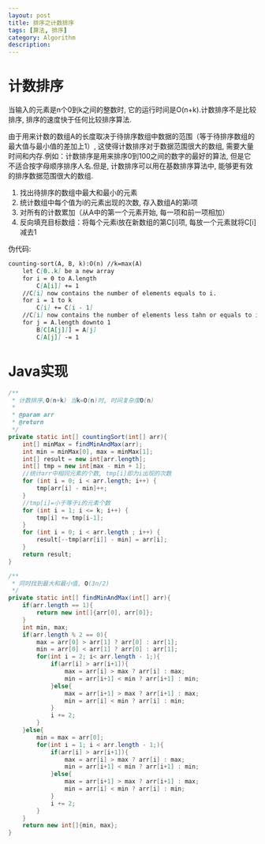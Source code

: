 ```yaml
---
layout: post
title: 排序之计数排序
tags: [算法, 排序]
category: Algorithm
description: 
---
```


<script type="text/javascript" src="http://cdn.mathjax.org/mathjax/latest/MathJax.js?config=default"></script>

# 计数排序

当输入的元素是n个0到k之间的整数时, 它的运行时间是O(n+k).计数排序不是比较排序, 排序的速度快于任何比较排序算法.

由于用来计数的数组A的长度取决于待排序数组中数据的范围（等于待排序数组的最大值与最小值的差加上1）, 这使得计数排序对于数据范围很大的数组, 需要大量时间和内存.例如：计数排序是用来排序0到100之间的数字的最好的算法, 但是它不适合按字母顺序排序人名.但是, 计数排序可以用在基数排序算法中, 能够更有效的排序数据范围很大的数组.

1. 找出待排序的数组中最大和最小的元素
2. 统计数组中每个值为i的元素出现的次数, 存入数组A的第i项
3. 对所有的计数累加（从A中的第一个元素开始, 每一项和前一项相加）
4. 反向填充目标数组：将每个元素i放在新数组的第C[i]项, 每放一个元素就将C[i]减去1

<!--more-->
<!--more-->

伪代码:

```md
counting-sort(A, B, k):O(n) //k=max(A)
    let C[0..k] be a new array
    for i = 0 to A.length
        C[A[i]] += 1
    //C[i] now contains the number of elements equals to i.
    for i = 1 to k
        C[i] += C[i - 1]
    //C[i] now contains the number of elements less tahn or equals to i.
    for j = A.length downto 1
        B[C[A[j]]] = A[j]
        C[A[j]] -= 1
```

# Java实现

```java
/**
 * 计数排序,O(n+k) 当k=O(n)时, 时间复杂度O(n)
 *
 * @param arr
 * @return
 */
private static int[] countingSort(int[] arr){
    int[] minMax = findMinAndMax(arr);
    int min = minMax[0], max = minMax[1];
    int[] result = new int[arr.length];
    int[] tmp = new int[max - min + 1];
    //统计arr中相同元素的个数, tmp[i]即为i出现的次数
    for (int i = 0; i < arr.length; i++) {
        tmp[arr[i] - min]++;
    }
    //tmp[i]=小于等于i的元素个数
    for (int i = 1; i <= k; i++) {
        tmp[i] += tmp[i-1];
    }
    for (int i = 0; i < arr.length ; i++) {
        result[--tmp[arr[i]] - min] = arr[i];
    }
    return result;
}

/**
 * 同时找到最大和最小值, O(3n/2)
 */
private static int[] findMinAndMax(int[] arr){
    if(arr.length == 1){
        return new int[]{arr[0], arr[0]};
    }
    int min, max;
    if(arr.length % 2 == 0){
        max = arr[0] > arr[1] ? arr[0] : arr[1];
        min = arr[0] < arr[1] ? arr[0] : arr[1];
        for(int i = 2; i< arr.length - 1;){
            if(arr[i] > arr[i+1]){
                max = arr[i] > max ? arr[i] : max;
                min = arr[i+1] < min ? arr[i+1] : min;
            }else{
                max = arr[i+1] > max ? arr[i+1] : max;
                min = arr[i] < min ? arr[i] : min;
            }
            i += 2;
        }
    }else{
        min = max = arr[0];
        for(int i = 1; i < arr.length - 1;){
            if(arr[i] > arr[i+1]){
                max = arr[i] > max ? arr[i] : max;
                min = arr[i+1] < min ? arr[i+1] : min;
            }else{
                max = arr[i+1] > max ? arr[i+1] : max;
                min = arr[i] < min ? arr[i] : min;
            }
            i += 2;
        }
    }
    return new int[]{min, max};
}
```
